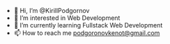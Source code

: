 - 👋 Hi, I’m @KirillPodgornov
- 👀 I’m interested in Web Development
- 🌱 I’m currently learning Fullstack Web Development
- 📫 How to reach me podgoronovkenot@gmail.com

<!---
KirillPodgornov/KirillPodgornov is a ✨ special ✨ repository because its `README.md` (this file) appears on your GitHub profile.
You can click the Preview link to take a look at your changes.
--->
